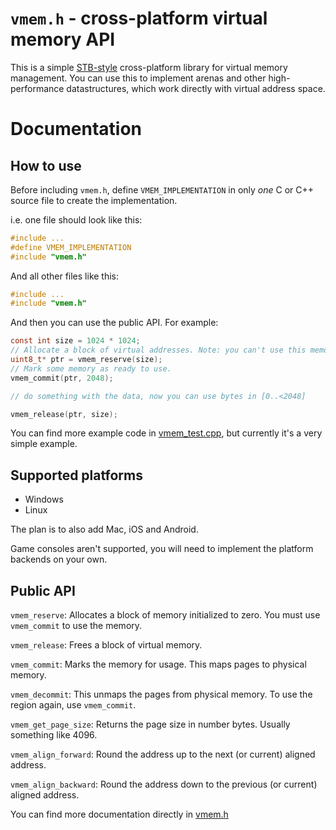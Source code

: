 # `vmem.h` - cross-platform virtual memory API
This is a simple [STB-style](https://github.com/nothings/stb/blob/master/docs/stb_howto.txt) cross-platform library for virtual memory management. You can use this to implement arenas and other high-performance datastructures, which work directly with virtual address space.

# Documentation
## How to use
Before including `vmem.h`, define `VMEM_IMPLEMENTATION` in only *one* C or C++ source file to create the implementation.

i.e. one file should look like this:
```c
#include ...
#define VMEM_IMPLEMENTATION
#include "vmem.h"
```
And all other files like this:
```c
#include ...
#include "vmem.h"
```
And then you can use the public API. For example:
```c
const int size = 1024 * 1024;
// Allocate a block of virtual addresses. Note: you can't use this memory *yet*.
uint8_t* ptr = vmem_reserve(size);
// Mark some memory as ready to use.
vmem_commit(ptr, 2048);

// do something with the data, now you can use bytes in [0..<2048]

vmem_release(ptr, size);
```

You can find more example code in [vmem_test.cpp](vmem_test.cpp), but currently it's a very simple example.

## Supported platforms
- Windows
- Linux

The plan is to also add Mac, iOS and Android.

Game consoles aren't supported, you will need to implement the platform backends on your own.

## Public API
`vmem_reserve`: Allocates a block of memory initialized to zero. You must use `vmem_commit` to use the memory.

`vmem_release`: Frees a block of virtual memory.

`vmem_commit`: Marks the memory for usage. This maps pages to physical memory.

`vmem_decommit`: This unmaps the pages from physical memory. To use the region again, use `vmem_commit`.

`vmem_get_page_size`: Returns the page size in number bytes. Usually something like 4096.

`vmem_align_forward`: Round the address up to the next (or current) aligned address.

`vmem_align_backward`: Round the address down to the previous (or current) aligned address.

You can find more documentation directly in [vmem.h](vmem.h)
